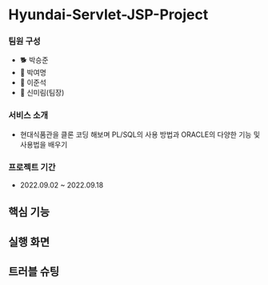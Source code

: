 # Hyundai-Servlet-JSP-Project
### 팀원 구성
  - 🐕 박승준
  - 🐣 박여명
  - 🐹 이준석
  - :bear: 신미림(팀장)

### 서비스 소개
- 현대식품관을 클론 코딩 해보며 PL/SQL의 사용 방법과 ORACLE의 다양한 기능 및 사용법을 배우기

### 프로젝트 기간
- 2022.09.02 ~ 2022.09.18

## 핵심 기능


## 실행 화면

## 트러블 슈팅
